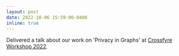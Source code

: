 ```yaml
---
layout: post
date: 2022-10-06 15:59:00-0400
inline: true
---
```


Delivered a talk about our work on 'Privacy in Graphs' at [Crossfyre Workshop 2022](https://crossfyre22.github.io/index.html).